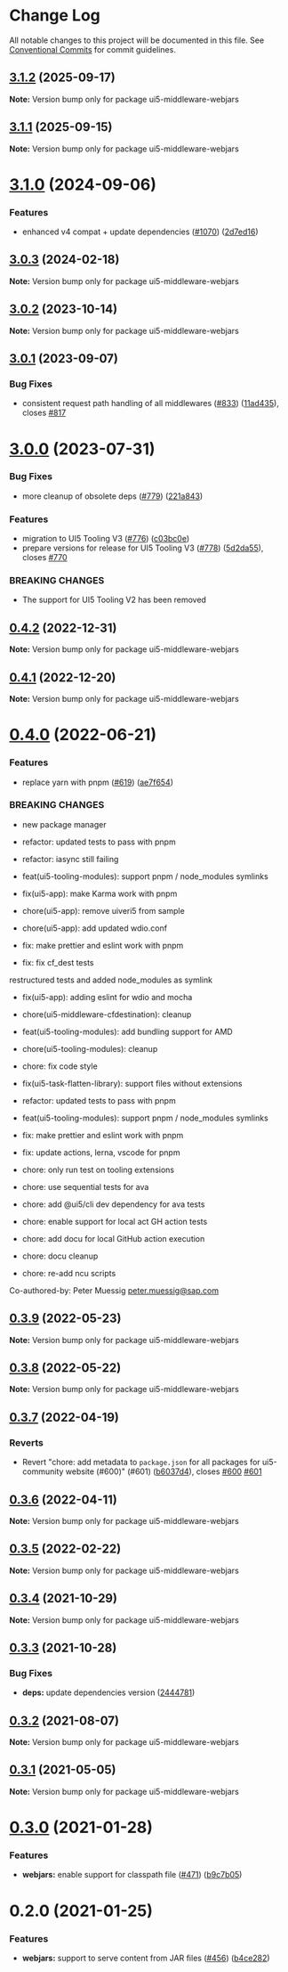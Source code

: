 # Change Log

All notable changes to this project will be documented in this file.
See [Conventional Commits](https://conventionalcommits.org) for commit guidelines.

## [3.1.2](https://github.com/ui5-community/ui5-ecosystem-showcase/compare/ui5-middleware-webjars@3.1.1...ui5-middleware-webjars@3.1.2) (2025-09-17)

**Note:** Version bump only for package ui5-middleware-webjars





## [3.1.1](https://github.com/ui5-community/ui5-ecosystem-showcase/compare/ui5-middleware-webjars@3.1.0...ui5-middleware-webjars@3.1.1) (2025-09-15)

**Note:** Version bump only for package ui5-middleware-webjars





# [3.1.0](https://github.com/ui5-community/ui5-ecosystem-showcase/compare/ui5-middleware-webjars@3.0.3...ui5-middleware-webjars@3.1.0) (2024-09-06)


### Features

* enhanced v4 compat + update dependencies ([#1070](https://github.com/ui5-community/ui5-ecosystem-showcase/issues/1070)) ([2d7ed16](https://github.com/ui5-community/ui5-ecosystem-showcase/commit/2d7ed1623249febd32ecabdd2b47698f1cd968d5))





## [3.0.3](https://github.com/ui5-community/ui5-ecosystem-showcase/compare/ui5-middleware-webjars@3.0.2...ui5-middleware-webjars@3.0.3) (2024-02-18)

**Note:** Version bump only for package ui5-middleware-webjars





## [3.0.2](https://github.com/ui5-community/ui5-ecosystem-showcase/compare/ui5-middleware-webjars@3.0.1...ui5-middleware-webjars@3.0.2) (2023-10-14)

**Note:** Version bump only for package ui5-middleware-webjars





## [3.0.1](https://github.com/ui5-community/ui5-ecosystem-showcase/compare/ui5-middleware-webjars@3.0.0...ui5-middleware-webjars@3.0.1) (2023-09-07)


### Bug Fixes

* consistent request path handling of all middlewares ([#833](https://github.com/ui5-community/ui5-ecosystem-showcase/issues/833)) ([11ad435](https://github.com/ui5-community/ui5-ecosystem-showcase/commit/11ad4356ddb6f8503ebf46039ad898b1c4aec7c9)), closes [#817](https://github.com/ui5-community/ui5-ecosystem-showcase/issues/817)





# [3.0.0](https://github.com/ui5-community/ui5-ecosystem-showcase/compare/ui5-middleware-webjars@0.4.2...ui5-middleware-webjars@3.0.0) (2023-07-31)


### Bug Fixes

* more cleanup of obsolete deps ([#779](https://github.com/ui5-community/ui5-ecosystem-showcase/issues/779)) ([221a843](https://github.com/ui5-community/ui5-ecosystem-showcase/commit/221a843ed1693f8db4233c5c6ea03ce368374046))


### Features

* migration to UI5 Tooling V3 ([#776](https://github.com/ui5-community/ui5-ecosystem-showcase/issues/776)) ([c03bc0e](https://github.com/ui5-community/ui5-ecosystem-showcase/commit/c03bc0e8a8d0b55d38510164c885022e11b597e6))
* prepare versions for release for UI5 Tooling V3 ([#778](https://github.com/ui5-community/ui5-ecosystem-showcase/issues/778)) ([5d2da55](https://github.com/ui5-community/ui5-ecosystem-showcase/commit/5d2da55e77513e026377aca799c413560c651f56)), closes [#770](https://github.com/ui5-community/ui5-ecosystem-showcase/issues/770)


### BREAKING CHANGES

* The support for UI5 Tooling V2 has been removed





## [0.4.2](https://github.com/ui5-community/ui5-ecosystem-showcase/compare/ui5-middleware-webjars@0.4.1...ui5-middleware-webjars@0.4.2) (2022-12-31)

**Note:** Version bump only for package ui5-middleware-webjars

## [0.4.1](https://github.com/ui5-community/ui5-ecosystem-showcase/compare/ui5-middleware-webjars@0.4.0...ui5-middleware-webjars@0.4.1) (2022-12-20)

**Note:** Version bump only for package ui5-middleware-webjars

# [0.4.0](https://github.com/ui5-community/ui5-ecosystem-showcase/compare/ui5-middleware-webjars@0.3.9...ui5-middleware-webjars@0.4.0) (2022-06-21)

### Features

- replace yarn with pnpm ([#619](https://github.com/ui5-community/ui5-ecosystem-showcase/issues/619)) ([ae7f654](https://github.com/ui5-community/ui5-ecosystem-showcase/commit/ae7f6544f010d4b97c8a4db28ea89d01389b5fb5))

### BREAKING CHANGES

- new package manager

- refactor: updated tests to pass with pnpm

- refactor: iasync still failing

- feat(ui5-tooling-modules): support pnpm / node_modules symlinks

- fix(ui5-app): make Karma work with pnpm

- chore(ui5-app): remove uiveri5 from sample

- chore(ui5-app): add updated wdio.conf

- fix: make prettier and eslint work with pnpm

- fix: fix cf_dest tests

restructured tests and added node_modules as symlink

- fix(ui5-app): adding eslint for wdio and mocha

- chore(ui5-middleware-cfdestination): cleanup

- feat(ui5-tooling-modules): add bundling support for AMD

- chore(ui5-tooling-modules): cleanup

- chore: fix code style

- fix(ui5-task-flatten-library): support files without extensions

- refactor: updated tests to pass with pnpm

- feat(ui5-tooling-modules): support pnpm / node_modules symlinks

- fix: make prettier and eslint work with pnpm

- fix: update actions, lerna, vscode for pnpm

- chore: only run test on tooling extensions

- chore: use sequential tests for ava

- chore: add @ui5/cli dev dependency for ava tests

- chore: enable support for local act GH action tests

- chore: add docu for local GitHub action execution

- chore: docu cleanup

- chore: re-add ncu scripts

Co-authored-by: Peter Muessig <peter.muessig@sap.com>

## [0.3.9](https://github.com/ui5-community/ui5-ecosystem-showcase/compare/ui5-middleware-webjars@0.3.8...ui5-middleware-webjars@0.3.9) (2022-05-23)

**Note:** Version bump only for package ui5-middleware-webjars

## [0.3.8](https://github.com/ui5-community/ui5-ecosystem-showcase/compare/ui5-middleware-webjars@0.3.7...ui5-middleware-webjars@0.3.8) (2022-05-22)

**Note:** Version bump only for package ui5-middleware-webjars

## [0.3.7](https://github.com/ui5-community/ui5-ecosystem-showcase/compare/ui5-middleware-webjars@0.3.6...ui5-middleware-webjars@0.3.7) (2022-04-19)

### Reverts

- Revert "chore: add metadata to `package.json` for all packages for ui5-community website (#600)" (#601) ([b6037d4](https://github.com/ui5-community/ui5-ecosystem-showcase/commit/b6037d4d397275ad2d83e7f18415c45a878c76bf)), closes [#600](https://github.com/ui5-community/ui5-ecosystem-showcase/issues/600) [#601](https://github.com/ui5-community/ui5-ecosystem-showcase/issues/601)

## [0.3.6](https://github.com/ui5-community/ui5-ecosystem-showcase/compare/ui5-middleware-webjars@0.3.5...ui5-middleware-webjars@0.3.6) (2022-04-11)

**Note:** Version bump only for package ui5-middleware-webjars

## [0.3.5](https://github.com/ui5-community/ui5-ecosystem-showcase/compare/ui5-middleware-webjars@0.3.4...ui5-middleware-webjars@0.3.5) (2022-02-22)

**Note:** Version bump only for package ui5-middleware-webjars

## [0.3.4](https://github.com/ui5-community/ui5-ecosystem-showcase/compare/ui5-middleware-webjars@0.3.3...ui5-middleware-webjars@0.3.4) (2021-10-29)

**Note:** Version bump only for package ui5-middleware-webjars

## [0.3.3](https://github.com/ui5-community/ui5-ecosystem-showcase/compare/ui5-middleware-webjars@0.3.2...ui5-middleware-webjars@0.3.3) (2021-10-28)

### Bug Fixes

- **deps:** update dependencies version ([2444781](https://github.com/ui5-community/ui5-ecosystem-showcase/commit/2444781b4b2b7215b8e891dfe65c42167a668f66))

## [0.3.2](https://github.com/ui5-community/ui5-ecosystem-showcase/compare/ui5-middleware-webjars@0.3.1...ui5-middleware-webjars@0.3.2) (2021-08-07)

**Note:** Version bump only for package ui5-middleware-webjars

## [0.3.1](https://github.com/ui5-community/ui5-ecosystem-showcase/compare/ui5-middleware-webjars@0.3.0...ui5-middleware-webjars@0.3.1) (2021-05-05)

**Note:** Version bump only for package ui5-middleware-webjars

# [0.3.0](https://github.com/petermuessig/ui5-ecosystem-showcase/compare/ui5-middleware-webjars@0.2.0...ui5-middleware-webjars@0.3.0) (2021-01-28)

### Features

- **webjars:** enable support for classpath file ([#471](https://github.com/petermuessig/ui5-ecosystem-showcase/issues/471)) ([b9c7b05](https://github.com/petermuessig/ui5-ecosystem-showcase/commit/b9c7b0591dedc58a92786d7e537d4cf752665ec7))

# 0.2.0 (2021-01-25)

### Features

- **webjars:** support to serve content from JAR files ([#456](https://github.com/petermuessig/ui5-ecosystem-showcase/issues/456)) ([b4ce282](https://github.com/petermuessig/ui5-ecosystem-showcase/commit/b4ce282dde94b230175c02539c3e3c2d0487d478))
